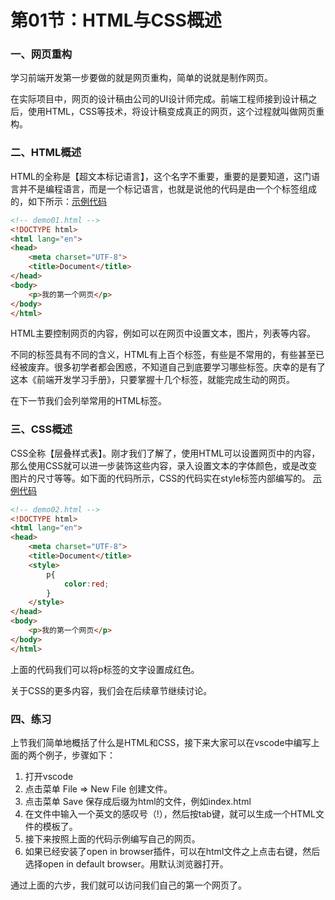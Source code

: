 ﻿# 第01节：HTML与CSS概述

### 一、网页重构

学习前端开发第一步要做的就是网页重构，简单的说就是制作网页。

在实际项目中，网页的设计稿由公司的UI设计师完成。前端工程师接到设计稿之后，使用HTML，CSS等技术，将设计稿变成真正的网页，这个过程就叫做网页重构。

### 二、HTML概述

HTML的全称是【超文本标记语言】，这个名字不重要，重要的是要知道，这门语言并不是编程语言，而是一个标记语言，也就是说他的代码是由一个个标签组成的，如下所示：[示例代码](https://github.com/xiaozhoulee/xiaozhou-examples/tree/master/01-网页重构/第01节：HTML与CSS概述/demo01.html)

``` html
<!-- demo01.html -->
<!DOCTYPE html>
<html lang="en">
<head>
	<meta charset="UTF-8">
	<title>Document</title> 
</head>
<body>
	<p>我的第一个网页</p>
</body>
</html>
```

HTML主要控制网页的内容，例如可以在网页中设置文本，图片，列表等内容。

不同的标签具有不同的含义，HTML有上百个标签，有些是不常用的，有些甚至已经被废弃。很多初学者都会困惑，不知道自己到底要学习哪些标签。庆幸的是有了这本《前端开发学习手册》，只要掌握十几个标签，就能完成生动的网页。

在下一节我们会列举常用的HTML标签。

### 三、CSS概述

CSS全称【层叠样式表】。刚才我们了解了，使用HTML可以设置网页中的内容，那么使用CSS就可以进一步装饰这些内容，录入设置文本的字体颜色，或是改变图片的尺寸等等。如下面的代码所示，CSS的代码实在style标签内部编写的。
[示例代码](https://github.com/xiaozhoulee/xiaozhou-examples/tree/master/01-网页重构/第01节：HTML与CSS概述/demo02.html)
``` html
<!-- demo02.html -->
<!DOCTYPE html>
<html lang="en">
<head>
	<meta charset="UTF-8">
	<title>Document</title>
	<style>
		p{
			color:red;
		}
	</style>
</head>
<body>
	<p>我的第一个网页</p>
</body>
</html>
```

上面的代码我们可以将p标签的文字设置成红色。

关于CSS的更多内容，我们会在后续章节继续讨论。

### 四、练习

上节我们简单地概括了什么是HTML和CSS，接下来大家可以在vscode中编写上面的两个例子，步骤如下：

1. 打开vscode
2. 点击菜单 File => New File 创建文件。
3. 点击菜单 Save 保存成后缀为html的文件，例如index.html
4. 在文件中输入一个英文的感叹号（!），然后按tab键，就可以生成一个HTML文件的模板了。
5. 接下来按照上面的代码示例编写自己的网页。
6. 如果已经安装了open in browser插件，可以在html文件之上点击右键，然后选择open in default browser。用默认浏览器打开。

通过上面的六步，我们就可以访问我们自己的第一个网页了。


